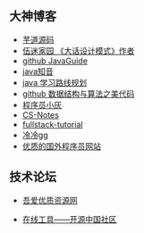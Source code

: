 &nbsp;&nbsp;

## 大神博客 ##

- [芋道源码][1] 
- [伍迷家园 《大话设计模式》作者][2] 
- [github JavaGuide][3] 
- [java知音][4] 
- [java 学习路线规划][5] 
- [github 数据结构与算法之美代码][6] 
- [程序员小灰][7] 
- [CS-Notes][8] 
- [fullstack-tutorial][9] 
- [冷冷gg](https://juejin.im/user/589f05e1128fe1006ce71e21/posts)
- [优质的国外程序员网站](https://blog.csdn.net/lldouble/article/details/79778172)


## 技术论坛 ##
- [吾爱优质资源网][11] 
- [在线工具——开源中国社区][12] 


  [1]: http://www.iocoder.cn/?segmentfault&from=aHR0cHM6Ly9zZWdtZW50ZmF1bHQuY29tL3AvMTIxMDAwMDAxMTcyNzE0MA==
  [2]: http://cj723.cnblogs.com
  [3]: https://github.com/Snailclimb/JavaGuide
  [4]: https://www.javazhiyin.com/
  [5]: http://how2j.cn/frontroute
  [6]: https://github.com/wangzheng0822/algo/tree/master/java
  [7]: https://juejin.im/user/5a144d196fb9a045211e5618
  [8]: https://github.com/CyC2018/CS-Notes
  [9]: https://github.com/frank-lam/fullstack-tutorial
  [11]: https://www.52yzzy.com/
  [12]: http://tool.oschina.net/

